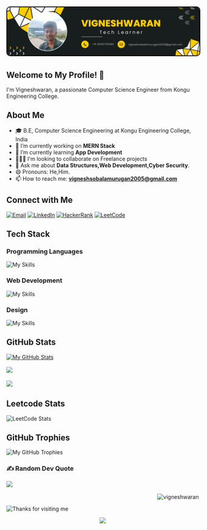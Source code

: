 <h1 align="center">
  <img src="https://github.com/vigneshwaranbalamurugan/vigneshwaranbalamurugan/blob/main/Giithub%20Info.svg" alt="Vigneshwaran" style="border-radius: 10px; border: 2px solid #000;"  />
</h1>


## Welcome to My Profile! 👋 

I'm Vigneshwaran, a passionate Computer Science Engineer from Kongu Engineering College.

## About Me
- 🎓 B.E, Computer Science Engineering at Kongu Engineering College, India
- 🌱 I’m currently working on <b>MERN Stack</b>
- 🔭 I’m currently learning <b>App Development</b><br>
- 🧑‍🤝‍🧑 I'm looking to collaborate on Freelance projects
- 💬 Ask me about <b>Data Structures,Web Development,Cyber Security</b>.
- 😄 Pronouns: He,Him.
- 📫 How to reach me: **vigneshsobalamurugan2005@gmail.com**
<!--- 👯 I’m looking to collaborate on [Open Source Projects or Areas of Interest].
- 🤔 I’m looking for help with [Something you need help with].
<!--- ⚡ Fun fact: [Interesting Fun Fact about Yourself].-->

## Connect with Me 
  
[![Email](https://img.shields.io/badge/Email-Me-informational?style=for-the-badge&logo=protonmail&logoColor=white)](mailto:vigneshwaranb.22cse@kongu.edu)
[![LinkedIn](https://img.shields.io/badge/LinkedIn-Profile-informational?style=for-the-badge&logo=linkedin&logoColor=white)](https://www.linkedin.com/in/vignesh-waran-bala/)
[![HackerRank](https://img.shields.io/badge/HackerRank-Profile-success?style=for-the-badge&logo=hackerrank&logoColor=2EC866)](https://www.hackerrank.com/profile/22CSR235)
[![LeetCode](https://img.shields.io/badge/LeetCode-Profile-yellow?style=for-the-badge&logo=leetcode&logoColor=FFA116)](https://leetcode.com/vigneshwaranbalamurugan/)


## Tech Stack

<h3 align="left">Programming Languages </h3>

![My Skills](https://skillicons.dev/icons?i=c,cpp,java,python,js,ts,dart)

<h3 align="left">Web Development</h3>

![My Skills](https://skillicons.dev/icons?i=html,css,bootstrap,react,nodejs,express,nextjs,tailwind,threejs)

<h3 align="left">Design</h3>

![My Skills](https://skillicons.dev/icons?i=canva,webflow,figma)

<!--## GitHub Stats
[![Your GitHub Stats](https://github-readme-stats.vercel.app/api?username=YourUsername&show_icons=true&theme=radical)](https://github.com/YourUsername)
-->

<!--- [Twitter](Your Twitter Profile Link)
- [Personal Website/Blog](Your Website or Blog Link)-->
## GitHub Stats
[![My GitHub Stats](https://denvercoder1-github-readme-stats.vercel.app/api?username=vigneshwaranbalamurugan&show_icons=true&count_private=true&theme=radical)](https://github.com/vigneshwaranbalamurugan)
<br>
<br>
![](https://github-readme-streak-stats.herokuapp.com/?user=vigneshwaranbalamurugan&theme=gotham&hide_border=false)
<br>
<br>
![](https://github-readme-stats.vercel.app/api/top-langs/?username=vigneshwaranbalamurugan&theme=gotham&hide_border=false&include_all_commits=true&count_private=true&layout=compact)

## Leetcode Stats
![LeetCode Stats](https://leetcard.jacoblin.cool/vigneshwaranbalamurugan?theme=dark&font=Marcellus&ext=heatmap)

## GitHub Trophies
![My GitHub Trophies](https://github-profile-trophy.vercel.app/?username=vigneshwaranbalamurugan&theme=radical&no-frame=true&no-bg=true&margin-w=1)

### ✍️ Random Dev Quote
![](https://quotes-github-readme.vercel.app/api?type=horizontal&theme=radical)
<p align="right"> <img src="https://komarev.com/ghpvc/?username=vigneshwaranbalamurugan&label=Profile%20views&color=0e75b6&style=flat" alt="vigneshwaran" /> </p>
<img height="120" alt="Thanks for visiting me" width="100%" src="https://raw.githubusercontent.com/BrunnerLivio/brunnerlivio/master/images/marquee.svg" />

<p align="center">
  <img src="https://capsule-render.vercel.app/api?type=waving&color=gradient&height=60&section=footer&width=100"/>
</p>

<!--Feel free to fork and customize this template for your own GitHub profile. Happy coding!-->
